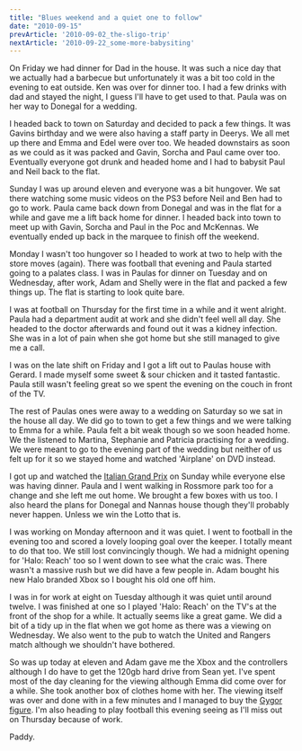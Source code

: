 ```yaml
---
title: "Blues weekend and a quiet one to follow"
date: "2010-09-15"
prevArticle: '2010-09-02_the-sligo-trip'
nextArticle: '2010-09-22_some-more-babysiting'
---
```

On Friday we had dinner for Dad in the house. It was such a nice day that we actually had a barbecue but unfortunately it was a bit too cold in the evening to eat outside. Ken was over for dinner too. I had a few drinks with dad and stayed the night, I guess I'll have to get used to that. Paula was on her way to Donegal for a wedding.

I headed back to town on Saturday and decided to pack a few things. It was Gavins birthday and we were also having a staff party in Deerys. We all met up there and Emma and Edel were over too. We headed downstairs as soon as we could as it was packed and Gavin, Sorcha and Paul came over too. Eventually everyone got drunk and headed home and I had to babysit Paul and Neil back to the flat.

Sunday I was up around eleven and everyone was a bit hungover. We sat there watching some music videos on the PS3 before Neil and Ben had to go to work. Paula came back down from Donegal and was in the flat for a while and gave me a lift back home for dinner. I headed back into town to meet up with Gavin, Sorcha and Paul in the Poc and McKennas. We eventually ended up back in the marquee to finish off the weekend.

Monday I wasn't too hungover so I headed to work at two to help with the store moves (again). There was football that evening and Paula started going to a palates class. I was in Paulas for dinner on Tuesday and on Wednesday, after work, Adam and Shelly were in the flat and packed a few things up. The flat is starting to look quite bare.

I was at football on Thursday for the first time in a while and it went alright. Paula had a department audit at work and she didn't feel well all day. She headed to the doctor afterwards and found out it was a kidney infection. She was in a lot of pain when she got home but she still managed to give me a call.

I was on the late shift on Friday and I got a lift out to Paulas house with Gerard. I made myself some sweet &amp; sour chicken and it tasted fantastic. Paula still wasn't feeling great so we spent the evening on the couch in front of the TV.

The rest of Paulas ones were away to a wedding on Saturday so we sat in the house all day. We did go to town to get a few things and we were talking to Emma for a while. Paula felt a bit weak though so we soon headed home. We the listened to Martina, Stephanie and Patricia practising for a wedding. We were meant to go to the evening part of the wedding but neither of us felt up for it so we stayed home and watched 'Airplane' on DVD instead.

I got up and watched the [Italian Grand Prix](http://www.rte.ie/sport/motorsport/2010/0912/italy_alonsof.html) on Sunday while everyone else was having dinner. Paula and I went walking in Rossmore park too for a change and she left me out home. We brought a few boxes with us too. I also heard the plans for Donegal and Nannas house though they'll probably never happen. Unless we win the Lotto that is.

I was working on Monday afternoon and it was quiet. I went to football in the evening too and scored a lovely looping goal over the keeper. I totally meant to do that too. We still lost convincingly though. We had a midnight opening for 'Halo: Reach' too so I went down to see what the craic was. There wasn't a massive rush but we did have a few people in. Adam bought his new Halo branded Xbox so I bought his old one off him.

I was in for work at eight on Tuesday although it was quiet until around twelve. I was finished at one so I played 'Halo: Reach' on the TV's at the front of the shop for a while. It actually seems like a great game. We did a bit of a tidy up in the flat when we got home as there was a viewing on Wednesday. We also went to the pub to watch the United and Rangers match although we shouldn't have bothered.

So was up today at eleven and Adam gave me the Xbox and the controllers although I do have to get the 120gb hard drive from Sean yet. I've spent most of the day cleaning for the viewing although Emma did come over for a while. She took another box of clothes home with her. The viewing itself was over and done with in a few minutes and I managed to buy the [Gygor figure](http://www.rte.ie/sport/soccer/2010/0914/manchesterunited_rangers1.html). I'm also heading to play football this evening seeing as I'll miss out on Thursday because of work.

Paddy.